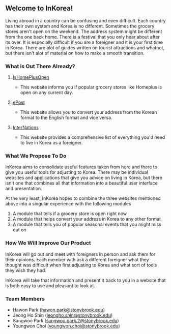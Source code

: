 ## Welcome to InKorea!

Living abroad in a country can be confusing and even difficult. Each country has their own system and Korea is no different. 
Sometimes the grocery stores aren't open on the weekend. The address system might be different from the one back home. There is a festival that you only hear about after its over. It is especially difficult if you are a foreigner and it is your first time in Korea. There are alot of guides written on tourist attractions and whatnot, but there isn't alot of material on how to make a smooth transition.

### What is Out There Already?
1. [IsHomePlusOpen](https://ishomeplusopen.com/#top)
    - This website informs you if popular grocery stores like Homeplus is open on any current day.

3. [ePost](https://ishomeplusopen.com/#top)
    - This website allows you to convert your address from the Korean format to the English format and vice versa.

5. [InterNations](https://www.internations.org/go/moving-to-south-korea/living)
    - This website provides a comprehensive list of everything you'd need to live in Korea as a foreigner.

### What We Propose To Do
InKorea aims to consolidate useful features taken from here and there to give you useful tools for adjusting to Korea. There may be individual websites and applications that give you advice on living in Korea, but there isn't one that combines all that information into a beautiful user interface and presentation.

At the very least, InKorea hopes to combine the three websites mentioned above into a singular experience with the following modules
1) A module that tells if a grocery store is open right now
2) A module that helps convert your address in Korea to any other format
3) A module that tells you of popular seasonal events that you might miss out on

### How We Will Improve Our Product
InKorea will go out and meet with foreigners in person and ask them for their opinions. Each member with ask a different foreigner what they thought was difficult when first adjusting to Korea and what sort of tools they wish they had.

InKorea will take that information and present it back to you in a website that is both easy to use and pleasant to look at.

### Team Members
- Hawon Park (hawon.park@stonybrook.edu)
- Jeong Ho Shin (jeongho.shin@stonybrook.edu)
- Sangwoo Park (sangwoo.park.2@stonybrook.edu)
- Youngwon Choi (youngwon.choi@stonybrook.edu)
